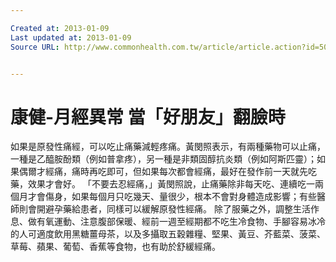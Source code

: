 ```yaml
---

Created at: 2013-01-09
Last updated at: 2013-01-09
Source URL: http://www.commonhealth.com.tw/article/article.action?id=5014881&page=5


---
```


# 康健-月經異常 當「好朋友」翻臉時


如果是原發性痛經，可以吃止痛藥減輕疼痛。黃閔照表示，有兩種藥物可以止痛，一種是乙醯胺酚類（例如普拿疼），另一種是非類固醇抗炎類（例如阿斯匹靈）；如果偶爾才經痛，痛時再吃即可，但如果每次都會經痛，最好在發作前一天就先吃藥，效果才會好。
「不要去忍經痛，」黃閔照說，止痛藥除非每天吃、連續吃一兩個月才會傷身，如果每個月只吃幾天、量很少，根本不會對身體造成影響；有些醫師則會開避孕藥給患者，同樣可以緩解原發性經痛。
除了服藥之外，調整生活作息、做有氧運動、注意腹部保暖、經前一週至經期都不吃生冷食物、手腳容易冰冷的人可適度飲用黑糖薑母茶，以及多攝取五穀雜糧、堅果、黃豆、芥藍菜、菠菜、草莓、蘋果、葡萄、香蕉等食物，也有助於舒緩經痛。


